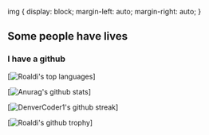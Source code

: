 img {
  display: block;
  margin-left: auto;
  margin-right: auto;
}
</style>

## Some people have lives
### I have a github
<body style="vertical-align: middle;margin: auto;">
  
[![Roaldi's top languages](https://github-readme-stats.vercel.app/api/top-langs/?username=roaldi&theme=blue-green)]

  
[![Anurag's github stats](https://github-readme-stats.vercel.app/api?username=roaldi&theme=blue-green)]

[![DenverCoder1's github streak](https://github-readme-streak-stats.herokuapp.com/?user=roaldi&theme=blue-green)]

[![Roaldi's github trophy](https://github-profile-trophy.vercel.app/?username=roaldi&row=1)]

</body>
